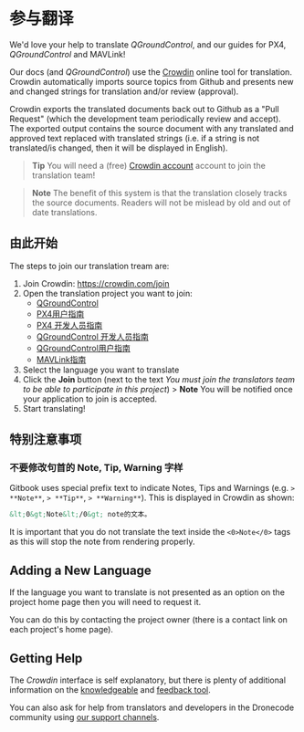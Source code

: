 # 参与翻译

We'd love your help to translate *QGroundControl*, and our guides for PX4, *QGroundControl* and MAVLink!

Our docs (and *QGroundControl*) use the [Crowdin](https://crowdin.com) online tool for translation. Crowdin automatically imports source topics from Github and presents new and changed strings for translation and/or review (approval).

Crowdin exports the translated documents back out to Github as a "Pull Request" (which the development team periodically review and accept). The exported output contains the source document with any translated and approved text replaced with translated strings (i.e. if a string is not translated/is changed, then it will be displayed in English).

> **Tip** You will need a (free) [Crowdin account](https://crowdin.com/join) account to join the translation team!

<span></span>

> **Note** The benefit of this system is that the translation closely tracks the source documents. Readers will not be mislead by old and out of date translations.

## 由此开始

The steps to join our translation tream are:

1. Join Crowdin: https://crowdin.com/join
2. Open the translation project you want to join: 
    - [QGroundControl](https://crowdin.com/project/qgroundcontrol)
    - [PX4用户指南](https://crowdin.com/project/px4-user-guide)
    - [PX4 开发人员指南](https://crowdin.com/project/px4-developer-guide)
    - [QGroundControl 开发人员指南](https://crowdin.com/project/qgroundcontrol-developer-guide)
    - [QGroundControl用户指南](https://crowdin.com/project/qgroundcontrol-user-guide)
    - [MAVLink指南](https://crowdin.com/project/mavlink)
3. Select the language you want to translate
4. Click the **Join** button (next to the text *You must join the translators team to be able to participate in this project*) > **Note** You will be notified once your application to join is accepted.
5. Start translating!

## 特别注意事项

### 不要修改句首的 Note, Tip, Warning 字样

Gitbook uses special prefix text to indicate Notes, Tips and Warnings (e.g. `> **Note**`, `> **Tip**`, `> **Warning**`). This is displayed in Crowdin as shown:

```html
&lt;0&gt;Note&lt;/0&gt; note的文本。
```

It is important that you do not translate the text inside the `<0>Note</0>` tags as this will stop the note from rendering properly.

## Adding a New Language

If the language you want to translate is not presented as an option on the project home page then you will need to request it.

You can do this by contacting the project owner (there is a contact link on each project's home page).

## Getting Help

The *Crowdin* interface is self explanatory, but there is plenty of additional information on the [knowledgeable](https://support.crowdin.com/) and [feedback tool](https://crowdin.uservoice.com/forums/31787-collaborative-translation-tool).

You can also ask for help from translators and developers in the Dronecode community using [our support channels](../README.md#support).